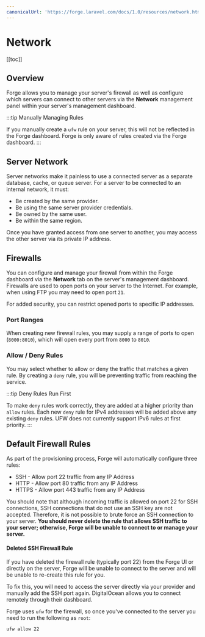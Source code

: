 ```yaml
---
canonicalUrl: 'https://forge.laravel.com/docs/1.0/resources/network.html'
---
```

# Network

[[toc]]

## Overview

Forge allows you to manage your server's firewall as well as configure which servers can connect to other servers via the **Network** management panel within your server's management dashboard.


:::tip Manually Managing Rules

If you manually create a `ufw` rule on your server, this will not be reflected in the Forge dashboard. Forge is only aware of rules created via the Forge dashboard.
:::

## Server Network

Server networks make it painless to use a connected server as a separate database, cache, or queue server. For a server to be connected to an internal network, it must:

- Be created by the same provider.
- Be using the same server provider credentials.
- Be owned by the same user.
- Be within the same region.

Once you have granted access from one server to another, you may access the other server via its private IP address.

## Firewalls

You can configure and manage your firewall from within the Forge dashboard via the **Network** tab on the server's management dashboard. Firewalls are used to open ports on your server to the Internet. For example, when using FTP you may need to open port `21`.

For added security, you can restrict opened ports to specific IP addresses.

### Port Ranges

When creating new firewall rules, you may supply a range of ports to open (`8000:8010`), which will open every port from `8000` to `8010`.

### Allow / Deny Rules

You may select whether to allow or deny the traffic that matches a given rule. By creating a `deny` rule, you will be preventing traffic from reaching the service.

:::tip Deny Rules Run First

To make `deny` rules work correctly, they are added at a higher priority than `allow` rules. Each new `deny` rule for IPv4 addresses will be added above any existing `deny` rules. UFW does not currently support IPv6 rules at first priority.
:::

## Default Firewall Rules

As part of the provisioning process, Forge will automatically configure three rules:

- SSH - Allow port 22 traffic from any IP Address
- HTTP - Allow port 80 traffic from any IP Address
- HTTPS - Allow port 443 traffic from any IP Address

You should note that although incoming traffic is allowed on port 22 for SSH connections, SSH connections that do not use an SSH key are not accepted. Therefore, it is not possible to brute force an SSH connection to your server. **You should never delete the rule that allows SSH traffic to your server; otherwise, Forge will be unable to connect to or manage your server.**

#### Deleted SSH Firewall Rule

If you have deleted the firewall rule (typically port 22) from the Forge UI or directly on the server, Forge will be unable to connect to the server and will be unable to re-create this rule for you.

To fix this, you will need to access the server directly via your provider and manually add the SSH port again. DigitalOcean allows you to connect remotely through their dashboard.

Forge uses `ufw` for the firewall, so once you've connected to the server you need to run the following as `root`:

```bash
ufw allow 22
```
